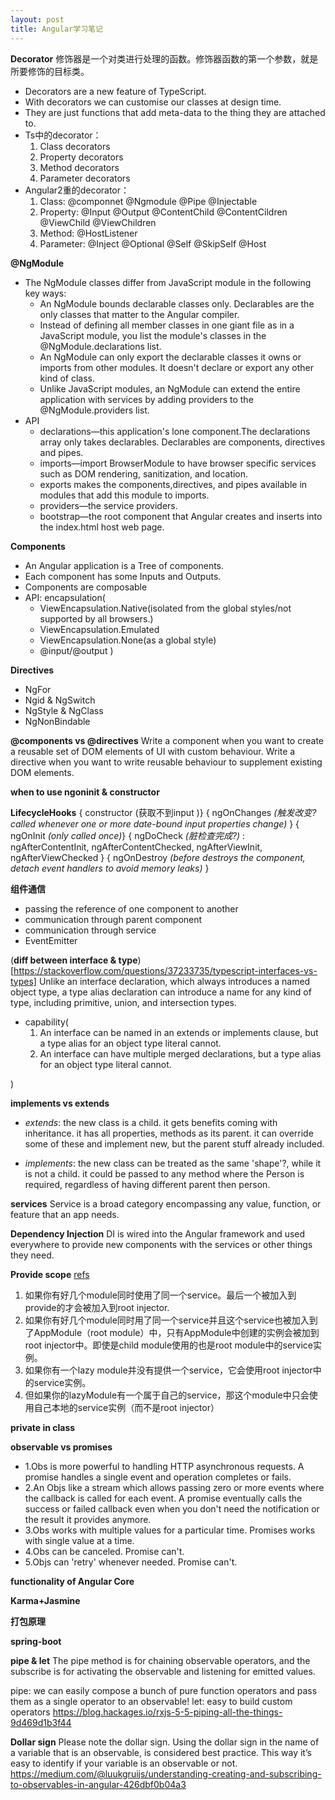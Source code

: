 ```yaml
---
layout: post
title: Angular学习笔记
---
```


**Decorator**
修饰器是一个对类进行处理的函数。修饰器函数的第一个参数，就是所要修饰的目标类。
* Decorators are a new feature of TypeScript.
* With decorators we can customise our classes at design time.
* They are just functions that add meta-data to the thing they are attached to.
* Ts中的decorator：
  1. Class decorators
  2. Property decorators
  3. Method decorators
  4. Parameter decorators
* Angular2重的decorator：
  1. Class: @componnet @Ngmodule @Pipe @Injectable
  2. Property: @Input @Output @ContentChild @ContentCildren @ViewChild @ViewChildren
  3. Method: @HostListener
  4. Parameter: @Inject @Optional @Self @SkipSelf @Host

**@NgModule**
* The NgModule classes differ from JavaScript module in the following key ways:
  * An NgModule bounds declarable classes only. Declarables are the only classes that matter to the Angular compiler.
  * Instead of defining all member classes in one giant file as in a JavaScript module, you list the module's classes in the @NgModule.declarations list.
  * An NgModule can only export the declarable classes it owns or imports from other modules. It doesn't declare or export any other kind of class.
  * Unlike JavaScript modules, an NgModule can extend the entire application with services by adding providers to the @NgModule.providers list.
* API
  * declarations—this application's lone component.The declarations array only takes declarables. Declarables are components, directives and pipes.
  * imports—import BrowserModule to have browser specific services such as DOM rendering, sanitization, and location.
  * exports makes the components,directives, and pipes available in modules that add this module to imports.
  * providers—the service providers.
  * bootstrap—the root component that Angular creates and inserts into the index.html host web page.

**Components**
* An Angular application is a Tree of components.
* Each component has some Inputs and Outputs.
* Components are composable
* API: encapsulation(
  * ViewEncapsulation.Native(isolated from the global styles/not supported by all browsers.)
  * ViewEncapsulation.Emulated
  * ViewEncapsulation.None(as a global style)
  * @input/@output 
)

**Directives**
* NgFor 
* Ngid & NgSwitch
* NgStyle & NgClass
* NgNonBindable

**@components vs @directives**
  Write a component when you want to create a reusable set of DOM elements of UI with custom behaviour. Write a directive when you want to write reusable behaviour to supplement existing DOM elements.

**when to use ngoninit & constructor**


**LifecycleHooks**
{ constructor (获取不到input )}
{ ngOnChanges _(触发改变? called whenever one or more date-bound input properties change)_ }
{ ngOnInit _(only called once)_}
{ ngDoCheck _(脏检查完成?)_ :
  ngAfterContentInit,
  ngAfterContentChecked,
  ngAfterViewInit,
  ngAfterViewChecked
}
{ ngOnDestroy _(before destroys the component, detach event handlers to avoid memory leaks)_ }

**组件通信**
* passing the reference of one component to another
* communication through parent component
* communication through service
* EventEmitter

(**diff between interface & type**)[https://stackoverflow.com/questions/37233735/typescript-interfaces-vs-types]
Unlike an interface declaration, which always introduces a named object type, a type alias declaration can introduce a name for any kind of type, including primitive, union, and intersection types.
 * capability(
    1. An interface can be named in an extends or implements clause, but a type alias for an object type literal cannot.
    2. An interface can have multiple merged declarations, but a type alias for an object type literal cannot.

 )

**implements vs extends**
* _extends_: the new class is a child. it gets benefits coming with inheritance. it has all properties, methods as its parent. it can override some of these and implement new, but the parent stuff already included.

* _implements_: the new class can be treated as the same 'shape'?, while it is not a child. it could be passed to any method where the Person is required, regardless of having different parent then person.

**services**
Service is a broad category encompassing any value, function, or feature that an app needs.

**Dependency Injection**
DI is wired into the Angular framework and used everywhere to provide new components with the services or other things they need.

**Provide scope**
[refs](https://itnext.io/understanding-provider-scope-in-angular-4c2589de5bc)
1. 如果你有好几个module同时使用了同一个service。最后一个被加入到provide的才会被加入到root injector.
2. 如果你有好几个module同时用了同一个service并且这个service也被加入到了AppModule（root module）中，只有AppModule中创建的实例会被加到root injector中。即使是child module使用的也是root module中的service实例。
3. 如果你有一个lazy module并没有提供一个service，它会使用root injector中的service实例。
4. 但如果你的lazyModule有一个属于自己的service，那这个module中只会使用自己本地的service实例（而不是root injector）

**private in class**

**observable vs promises**
* 1.Obs is more powerful to handling HTTP asynchronous requests. A promise handles a single event and operation completes or fails.
* 2.An Objs like a stream which allows passing zero or more events where the callback is called for each event. A promise eventually calls the success or failed callback even when you don't need the notification or the result it provides anymore. 
* 3.Obs works with multiple values for a particular time. Promises works with single value at a time.
* 4.Obs can be canceled. Promise can't.
* 5.Objs can 'retry' whenever needed. Promise can't.

**functionality of Angular Core**

**Karma+Jasmine**

**打包原理**

**spring-boot**

**pipe & let**
The pipe method is for chaining observable operators, and the subscribe is for activating the observable and listening for emitted values.

pipe: we can easily compose a bunch of pure function operators and pass them as a single operator to an observable!
let: easy to build custom operators
https://blog.hackages.io/rxjs-5-5-piping-all-the-things-9d469d1b3f44

**Dollar sign**
Please note the dollar sign. Using the dollar sign in the name of a variable that is an observable, is considered best practice. This way it’s easy to identify if your variable is an observable or not.
https://medium.com/@luukgruijs/understanding-creating-and-subscribing-to-observables-in-angular-426dbf0b04a3